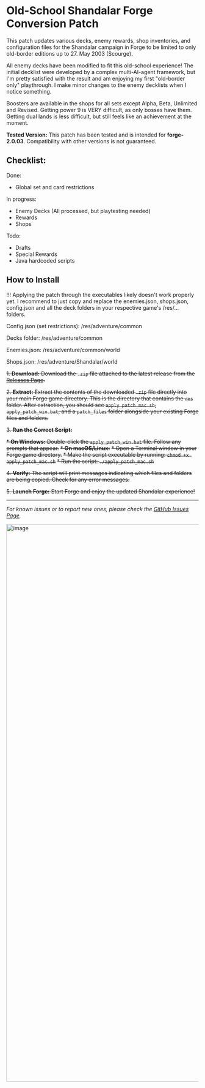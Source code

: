 # Old-School Shandalar Forge Conversion Patch

This patch updates various decks, enemy rewards, shop inventories, and configuration files for the Shandalar campaign in Forge to be limited to only old-border editions up to 27. May 2003 (Scourge).

All enemy decks have been modified to fit this old-school experience! The initial decklist were developed by a complex multi-AI-agent framework, but I'm pretty satisfied with the result and am enjoying my first "old-border only" playthrough. I make minor changes to the enemy decklists when I notice something.

Boosters are available in the shops for all sets except Alpha, Beta, Unlimited and Revised. Getting power 9 is VERY difficult, as only bosses have them. Getting dual lands is less difficult, but still feels like an achievement at the moment.

**Tested Version:** This patch has been tested and is intended for **forge-2.0.03**. Compatibility with other versions is not guaranteed.

## Checklist:

Done:
- Global set and card restrictions

In progress: 
- Enemy Decks (All processed, but playtesting needed)
- Rewards
- Shops

Todo:
- Drafts
- Special Rewards
- Java hardcoded scripts

## How to Install

!!! Applying the patch through the executables likely doesn't work properly yet. I recommend to just copy and replace the enemies.json, shops.json, config.json and all the deck folders in your respective game's /res/... folders.

Config.json (set restrictions): /res/adventure/common

Decks folder: /res/adventure/common

Enemies.json: /res/adventure/common/world

Shops.json: /res/adventure/Shandalar/world

~~1.  **Download:** Download the `.zip` file attached to the latest release from the [Releases Page](https://github.com/vanja-ivancevic/Old-School-Forge/releases).~~

~~2.  **Extract:** Extract the contents of the downloaded `.zip` file directly into your main Forge game directory. This is the directory that contains the `res` folder. After extraction, you should see `apply_patch_mac.sh`, `apply_patch_win.bat`, and a `patch_files` folder alongside your existing Forge files and folders.~~

~~3.  **Run the Correct Script:**~~

~~*   **On Windows:** Double-click the `apply_patch_win.bat` file. Follow any prompts that appear.~~
~~*   **On macOS/Linux:**~~
~~*   Open a Terminal window in your Forge game directory.~~
~~*   Make the script executable by running: `chmod +x apply_patch_mac.sh`~~
~~*   Run the script: `./apply_patch_mac.sh`~~

~~4.  **Verify:** The script will print messages indicating which files and folders are being copied. Check for any error messages.~~

~~5.  **Launch Forge:** Start Forge and enjoy the updated Shandalar experience!~~


---

*For known issues or to report new ones, please check the [GitHub Issues Page](/https://github.com/vanja-ivancevic/Old-School-Forge/issues/).*

<img width="1457" alt="image" src="https://github.com/user-attachments/assets/7b7837fa-3fba-49d4-b8df-9b9d2b4c1c59" />
